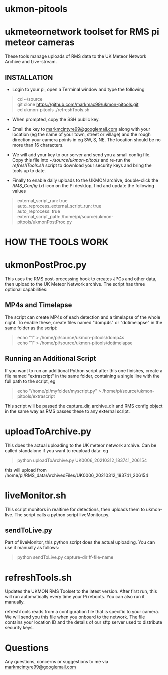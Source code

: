 # ukmon-pitools
ukmeteornetwork toolset for RMS pi meteor cameras
=================================================
These tools manage uploads of RMS data to the UK Meteor Network Archive and Live-stream.

INSTALLATION
------------
* Login to your pi, open a Terminal window and type the following
> cd ~/source  
> git clone https://github.com/markmac99/ukmon-pitools.git  
> cd ukmon-pitools
> ./refreshTools.sh

* When prompted, copy the SSH public key. 

* Email the key to markmcintyre99@googlemail.com along with your location (eg the name of your town, street or village) and the rough direction your camera points in eg SW, S, NE. The location should be no more than 16 characters. 

* We will add your key to our server and send you a small config file.  Copy this file into *~/source/ukmon-pitools* and re-run the *refreshTools.sh* script to download your security keys and bring the tools up to date. 

* Finally to enable daily uploads to the UKMON archive, double-click the *RMS_Config.txt* icon on the Pi desktop, find and update the following values
> external_script_run: true  
> auto_reprocess_external_script_run: true  
> auto_reprocess: true  
> external_script_path: /home/pi/source/ukmon-pitools/ukmonPostProc.py  



HOW THE TOOLS WORK
==================
ukmonPostProc.py
================
This uses the RMS post-processing hook to creates JPGs and other data, then upload to the UK Meteor Network archive. The script has three optional capabilities: 


MP4s and Timelapse
------------------
The script can  create MP4s of each detection and a timelapse of the  whole night. 
To enable these, create files named "domp4s" or "dotimelapse" in the same folder as the script:  
> echo "1" > /home/pi/source/ukmon-pitools/domp4s  
> echo "1" > /home/pi/source/ukmon-pitools/dotimelapse  

Running an Additional Script
----------------------------
If you want to run an additional Python script after this one finishes, create a file named "extrascript" 
in the same folder, containing a single line with the full path to the script, eg
> echo "/home/pi/myfolder/myscript.py" > /home/pi/source/ukmon-pitools/extrascript  

This script will be passed the capture_dir, archive_dir and RMS config object in the same way as RMS
passes these to any external script. 

uploadToArchive.py
==================
This does the actual  uploading to the UK meteor network archive. Can be called standalone if you want to reupload data:
eg  
> python uploadToArchive.py UK0006_20210312_183741_206154  

this will upload from /home/pi/RMS_data/ArchivedFiles/UK0006_20210312_183741_206154

liveMonitor.sh
==============
This script monitors in realtime for detections, then uploads them to ukmon-live. The script calls a 
python script liveMonitor.py. 

sendToLive.py
-------------
Part of liveMonitor, this python script does the actual uploading. You can use it manually as follows:  
> python sendToLive.py capture-dir ff-file-name 

refreshTools.sh
===============
Updates the UKMON RMS Toolset to the latest version. After first run, this will run automatically
every time your Pi reboots. You can also run it manually. 

refreshTools reads from a configuration file that is specific to your camera. We will send
you this file when you onboard to the network. The file contains your location ID and the
details of our sftp server used to distribute security keys. 

Questions
=========
Any questions, concerns or suggestions to me via markmcintyre99@googlemail.com  